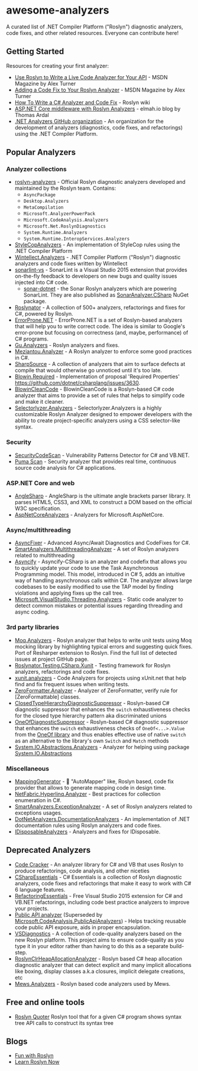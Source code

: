 # awesome-analyzers

A curated list of .NET Compiler Platform ("Roslyn") diagnostic analyzers, code fixes, and other related resources.
Everyone can contribute here!

## Getting Started

Resources for creating your first analyzer:

* [Use Roslyn to Write a Live Code Analyzer for Your API](https://msdn.microsoft.com/en-us/magazine/dn879356.aspx) - MSDN Magazine by Alex Turner
* [Adding a Code Fix to Your Roslyn Analyzer](https://msdn.microsoft.com/en-us/magazine/dn904670.aspx) - MSDN Magazine by Alex Turner
* [How To Write a C# Analyzer and Code Fix](https://github.com/dotnet/roslyn/wiki/How-To-Write-a-C%23-Analyzer-and-Code-Fix) - Roslyn wiki
* [ASP.NET Core middleware with Roslyn Analyzers](https://blog.elmah.io/asp-net-core-middleware-with-roslyn-analyzers-part-1/) - elmah.io blog by Thomas Ardal
* [.NET Analyzers GitHub organization](https://github.com/DotNetAnalyzers) - An organization for the development of analyzers (diagnostics, code fixes, and refactorings) using the .NET Compiler Platform.

## Popular Analyzers

### Analyzer collections

* [roslyn-analyzers](https://github.com/dotnet/roslyn-analyzers) - Official Roslyn diagnostic analyzers developed and maintained by the Roslyn team. Contains:
  * `AsyncPackage`
  * `Desktop.Analyzers`
  * `MetaCompilation`
  * `Microsoft.AnalyzerPowerPack`
  * `Microsoft.CodeAnalysis.Analyzers`
  * `Microsoft.Net.RoslynDiagnostics`
  * `System.Runtime.Analyzers`
  * `System.Runtime.InteropServices.Analyzers`
* [StyleCopAnalyzers](https://github.com/DotNetAnalyzers/StyleCopAnalyzers) - An implementation of StyleCop rules using the .NET Compiler Platform
* [Wintellect.Analyzers](https://github.com/Wintellect/Wintellect.Analyzers) - .NET Compiler Platform ("Roslyn") diagnostic analyzers and code fixes written by Wintellect
* [sonarlint-vs](https://github.com/SonarSource/sonarlint-visualstudio) - SonarLint is a Visual Studio 2015 extension that provides on-the-fly feedback to developers on new bugs and quality issues injected into C# code.
  * [sonar-dotnet](https://github.com/SonarSource/sonar-dotnet) - the Sonar Roslyn analyzers which are powering SonarLint. They are also published as [SonarAnalyzer.CSharp](https://www.nuget.org/packages/SonarAnalyzer.CSharp/) NuGet package.
* [Roslynator](https://github.com/JosefPihrt/Roslynator) - A collection of 500+ analyzers, refactorings and fixes for C#, powered by Roslyn.
* [ErrorProne.NET](https://github.com/SergeyTeplyakov/ErrorProne.NET) - ErrorProne.NET is a set of Roslyn-based analyzers that will help you to write correct code. The idea is similar to Google's error-prone but focusing on correctness (and, maybe, performance) of C# programs.
* [Gu.Analyzers](https://www.nuget.org/packages/Gu.Analyzers/) - Roslyn analyzers and fixes.
* [Meziantou.Analyzer](https://www.nuget.org/packages/Meziantou.Analyzer/) - A Roslyn analyzer to enforce some good practices in C#.
* [SharpSource](https://github.com/Vannevelj/SharpSource) - A collection of analyzers that aim to surface defects at compile that would otherwise go unnoticed until it's too late.
* [Blowin.Required](https://github.com/blowin/Blowin.Required/) - Implementation of proposal 'Required Properties' https://github.com/dotnet/csharplang/issues/3630.
* [BlowinCleanCode](https://github.com/blowin/BlowinCleanCode/) - BlowinCleanCode is a Roslyn-based C# code analyzer that aims to provide a set of rules that helps to simplify code and make it cleaner.
* [Selectorlyzer.Analyzers](https://github.com/rlgnak/Selectorlyzer.Analyzers) - Selectorlyzer.Analyzers is a highly customizable Roslyn Analyzer designed to empower developers with the ability to create project-specific analyzers using a CSS selector-like syntax.

### Security

* [SecurityCodeScan](https://github.com/security-code-scan/security-code-scan) - Vulnerability Patterns Detector for C# and VB.NET.
* [Puma Scan](https://www.pumascan.com) - Security analyzer that provides real time, continuous source code analysis for C# applications.

### ASP.NET Core and web

* [AngleSharp](https://www.nuget.org/packages/AngleSharp) - AngleSharp is the ultimate angle brackets parser library. It parses HTML5, CSS3, and XML to construct a DOM based on the official W3C specification.
* [AspNetCoreAnalyzers](https://www.nuget.org/packages/AspNetCoreAnalyzers) - Analyzers for Microsoft.AspNetCore.

### Async/multithreading

* [AsyncFixer](http://www.asyncfixer.com/) - Advanced Async/Await Diagnostics and CodeFixes for C#.
* [SmartAnalyzers.MultithreadingAnalyzer](https://github.com/smartanalyzers/MultithreadingAnalyzer) - A set of Roslyn analyzers related to multithreading
* [Asyncify](https://www.nuget.org/packages/Asyncify/) - Asyncify-CSharp is an analyzer and codefix that allows you to quickly update your code to use the Task Asynchronous Programming model. This model, introduced in C# 5, adds an intuitive way of handling asynchronous calls within C#. The analyzer allows large codebases to be easily modified to use the TAP model by finding violations and applying fixes up the call tree.
* [Microsoft.VisualStudio.Threading.Analyzers](https://www.nuget.org/packages/Microsoft.VisualStudio.Threading.Analyzers) - Static code analyzer to detect common mistakes or potential issues regarding threading and async coding.

### 3rd party libraries

* [Moq.Analyzers](https://www.nuget.org/packages/Moq.Analyzers/) - Roslyn analyzer that helps to write unit tests using Moq mocking library by highlighting typical errors and suggesting quick fixes. Port of Resharper extension to Roslyn. Find the full list of detected issues at project GitHub page.
* [Roslynator.Testing.CSharp.Xunit](https://www.nuget.org/packages/Roslynator.Testing.CSharp.Xunit/) - Testing framework for Roslyn analyzers, refactorings and code fixes.
* [xunit.analyzers](https://www.nuget.org/packages/xunit.analyzers/) - Code Analyzers for projects using xUnit.net that help find and fix frequent issues when writing tests.
* [ZeroFormatter.Analyzer](https://www.nuget.org/packages/ZeroFormatter.Analyzer/) - Analyzer of ZeroFormatter, verify rule for [ZeroFormattable] classes.
* [ClosedTypeHierarchyDiagnosticSuppressor](https://github.com/shuebner/ClosedTypeHierarchyDiagnosticSuppressor) - Roslyn-based C# diagnostic suppressor that enhances the `switch` exhaustiveness checks for the closed type hierarchy pattern aka discriminated unions
* [OneOfDiagnosticSuppressor](https://github.com/shuebner/OneOfDiagnosticSuppressor) - Roslyn-based C# diagnostic suppressor that enhances the `switch` exhaustiveness checks of `OneOf<...>.Value` from the [OneOf library](https://github.com/mcintyre321/OneOf) and thus enables effective use of native `switch` as an alternative to the library's own `Switch` and `Match` methods
* [System.IO.Abstractions.Analyzers](https://github.com/TestableIO/System.IO.Abstractions.Analyzers) - Analyzer for helping using package [System.IO.Abstractions](https://github.com/Testably/Testably.Abstractions)

### Miscellaneous

* [MappingGenerator](https://github.com/cezarypiatek/MappingGenerator) - 🔄 "AutoMapper" like, Roslyn based, code fix provider that allows to generate mapping code in design time.
* [NetFabric.Hyperlinq.Analyzer](https://github.com/NetFabric/NetFabric.Hyperlinq.Analyzer) - Best practices for collection enumeration in C#.
* [SmartAnalyzers.ExceptionAnalyzer](https://github.com/smartanalyzers/ExceptionAnalyzer) - A set of Roslyn analyzers related to exceptions usages.
* [DotNetAnalyzers.DocumentationAnalyzers](https://www.nuget.org/packages/DotNetAnalyzers.DocumentationAnalyzers) - An implementation of .NET documentation rules using Roslyn analyzers and code fixes.
* [IDisposableAnalyzers](https://www.nuget.org/packages/IDisposableAnalyzers/) - Analyzers and fixes for IDisposable.

## Deprecated Analyzers

* [Code Cracker](https://github.com/code-cracker/code-cracker) - An analyzer library for C# and VB that uses Roslyn to produce refactorings, code analysis, and other niceties
* [CSharpEssentials](https://github.com/DustinCampbell/CSharpEssentials) - C# Essentials is a collection of Roslyn diagnostic analyzers, code fixes and refactorings that make it easy to work with C# 6 language features.
* [RefactoringEssentials](https://github.com/icsharpcode/RefactoringEssentials/) - Free Visual Studio 2015 extension for C# and VB.NET refactorings, including code best practice analyzers to improve your projects.
* [Public API analyzer](https://github.com/DotNetAnalyzers/PublicApiAnalyzer) (Superseded by [Microsoft.CodeAnalysis.PublicApiAnalyzers](https://github.com/dotnet/roslyn-analyzers/blob/main/src/PublicApiAnalyzers/Microsoft.CodeAnalysis.PublicApiAnalyzers.md)) - Helps tracking reusable code public API exposure, aids in proper encapsulation.
* [VSDiagnostics](https://www.nuget.org/packages/VSDiagnostics/) - A collection of code-quality analyzers based on the new Roslyn platform. This project aims to ensure code-quality as you type it in your editor rather than having to do this as a separate build-step.
* [RoslynClrHeapAllocationAnalyzer](https://github.com/mjsabby/RoslynClrHeapAllocationAnalyzer) - Roslyn based C# heap allocation diagnostic analyzer that can detect explicit and many implicit allocations like boxing, display classes a.k.a closures, implicit delegate creations, etc
* [Mews.Analyzers](https://www.nuget.org/packages/Mews.Analyzers/) - Roslyn based code analyzers used by Mews.

## Free and online tools

* [Roslyn Quoter](https://github.com/KirillOsenkov/RoslynQuoter) Roslyn tool that for a given C# program shows syntax tree API calls to construct its syntax tree

## Blogs

* [Fun with Roslyn](https://johnkoerner.com/)
* [Learn Roslyn Now](https://joshvarty.com/learn-roslyn-now/)
